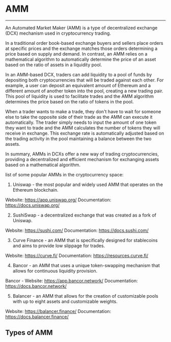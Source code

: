 # AMM

<hr>

An Automated Market Maker (AMM) is a type of decentralized exchange (DCX) mechanism used in cryptocurrency trading.

In a traditional order book-based exchange buyers and sellers place orders at specific prices and the exchange matches those orders determining a price based on supply and demand. In contrast, an AMM relies on a mathematical algorithm to automatically determine the price of an asset based on the ratio of assets in a liquidity pool.

In an AMM-based DCX, traders can add liquidity to a pool of funds by depositing both cryptocurrencies that will be traded against each other. For example, a user can deposit an equivalent amount of Ethereum and a different amount of another token into the pool, creating a new trading pair. This pool of liquidity is used to facilitate trades and the AMM algorithm determines the price based on the ratio of tokens in the pool.

When a trader wants to make a trade, they don't have to wait for someone else to take the opposite side of their trade as the AMM can execute it automatically. The trader simply needs to input the amount of one token they want to trade and the AMM calculates the number of tokens they will receive in exchange. This exchange rate is automatically adjusted based on the trading activity in the pool maintaining a balance between the two assets.

In summary, AMMs in DCXs offer a new way of trading cryptocurrencies, providing a decentralized and efficient mechanism for exchanging assets based on a mathematical algorithm.

list of some popular AMMs in the cryptocurrency space:

1. Uniswap - the most popular and widely used AMM that operates on the Ethereum blockchain.

Website: https://app.uniswap.org/
Documentation: https://docs.uniswap.org/

2. SushiSwap - a decentralized exchange that was created as a fork of Uniswap.

Website: https://sushi.com/
Documentation: https://docs.sushi.com/

3. Curve Finance - an AMM that is specifically designed for stablecoins and aims to provide low slippage for trades.

Website: https://curve.fi/
Documentation: https://resources.curve.fi/

4. Bancor - an AMM that uses a unique token-swapping mechanism that allows for continuous liquidity provision.

Bancor - Website: https://app.bancor.network/
Documentation: https://docs.bancor.network/

5. Balancer - an AMM that allows for the creation of customizable pools with up to eight assets and customizable weights.

Website: https://balancer.finance/
Documentation: https://docs.balancer.finance/

## Types of AMM